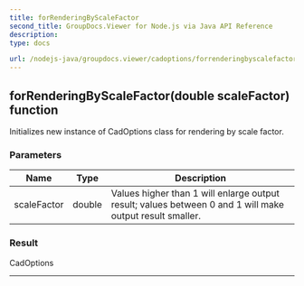 ```yaml
---
title: forRenderingByScaleFactor
second_title: GroupDocs.Viewer for Node.js via Java API Reference
description: 
type: docs

url: /nodejs-java/groupdocs.viewer/cadoptions/forrenderingbyscalefactor/
---
```


## forRenderingByScaleFactor(double scaleFactor)  function

 Initializes new instance of  CadOptions class for rendering by scale
 factor.
 

### Parameters

| Name | Type | Description |
| --- | --- | --- |
| scaleFactor | double | Values higher than 1 will enlarge output result; values between 0 and 1 will make output result smaller. |

### Result
CadOptions


---



